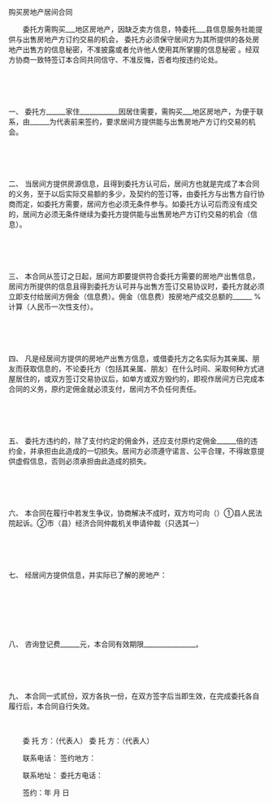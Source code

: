 



购买房地产居间合同



 

　　委托方需购买___地区房地产，因缺乏卖方信息，特委托___县信息服务社能提供与出售房地产方订约交易的机会， 委托方必须保守居间方为其所提供的各处房地产出售方的信息秘密，不准披露或者允许他人使用其所掌握的信息秘密 。经双方协商一致特签订本合同共同信守、不准反悔，否者均按违约论处。

　　

　　

一、
委托方______家住____________因居住需要，需购买___地区房地产，为便于联系，由______为代表前来签约，要求居间方提供能与出售房地产方订约交易的机会。

　　

　　

二、
当居间方提供房源信息，且得到委托方认可后，居间方也就是完成了本合同的义务，至于以后实际交易额的多少，及契约的签订等，由委托方与出售方自行协商而定，如委托方需要，居间方也必须无条件参与。如委托方认可后而没有成交的，居间方必须无条件继续为委托方提供能与出售房地产方订约交易的机会（信息）。

　　

　　

三、
本合同从签订之日起，居间方即要提供符合委托方需要的房地产出售信息，居间方所提供的信息且得到委托方认可并与出售方签订交易协议时，委托方就必须立即支付给居间方佣金（信息费）。佣金（信息费）按房地产成交总额的______ %计算（人民币一次性支付）。

　　

　　

四、
凡是经居间方提供的房地产出售方信息，或借委托方之名实际为其亲属、朋友而获取信息的，不论委托方（包括其亲属、朋友）在什么时间、采取何种方式进屋居住的，或双方签订交易协议后，如单方或双方毁约的，即视作居间方已完成本合同的义务，原约定佣金就必须支付，居间方不负任何责任。

　　

　　

五、
委托方违约的，除了支付约定的佣金外，还应支付原约定佣金______倍的违约金，并承担由此造成的一切损失。居间方必须遵守诺言、公平合理，不得故意提供虚假信息，否则必须承担由此造成的损失。

　　

　　

六、
本合同在履行中若发生争议，协商解决不成时，双方均可向（）①县人民法院起诉。②市（县）经济合同仲裁机关申请仲裁（只选其一）

　　

　　

七、
经居间方提供信息，并实际已了解的房地产：

　　

　　

　　

八、
咨询登记费______元，本合同有效期限________________。

　　

　　

九、
本合同一式贰份，双方各执一份，在双方签字后当即生效，在完成委托各自履行后，本合同自行失效。　　

　　

　　委 托 方：（代表人） 委 托 方：（代表人）

　　联系电话： 签约地方：

　　联系地址： 委托方电话：

　　签约：年 月 日